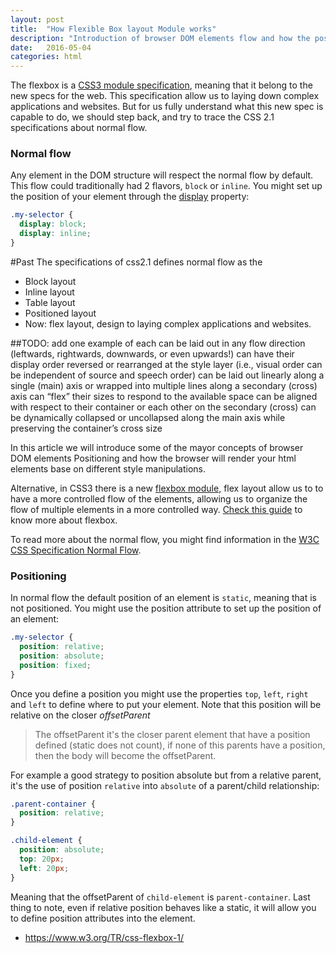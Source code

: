 ```yaml
---
layout: post
title:  "How Flexible Box layout Module works"
description: "Introduction of browser DOM elements flow and how the positioning works through CSS specifications"
date:   2016-05-04
categories: html
---
```


The flexbox is a [CSS3 module specification](https://www.w3.org/TR/css-flexbox-1/), meaning that it belong to the new specs for the web. This specification allow us to laying down complex applications and websites. But for us fully understand what this new spec is capable to do, we should step back, and try to trace the CSS 2.1 specifications about normal flow.

### Normal flow

Any element in the DOM structure will respect the normal flow by default. This flow could traditionally had 2 flavors, `block` or `inline`. You might set up the position of your element through the [display](https://developer.mozilla.org/en-US/docs/Web/CSS/display) property:

```css
.my-selector {
  display: block;
  display: inline;
}
```

#Past
The specifications of css2.1 defines normal flow as the

 - Block layout
 - Inline layout
 - Table layout
 - Positioned layout
 - Now: flex layout, design to laying complex applications and websites.

 ##TODO: add one example of each
 can be laid out in any flow direction (leftwards, rightwards, downwards, or even upwards!)
 can have their display order reversed or rearranged at the style layer (i.e., visual order can be independent of source and speech order)
 can be laid out linearly along a single (main) axis or wrapped into multiple lines along a secondary (cross) axis
 can “flex” their sizes to respond to the available space
 can be aligned with respect to their container or each other on the secondary (cross)
 can be dynamically collapsed or uncollapsed along the main axis while preserving the container’s cross size








In this article we will introduce some of the mayor concepts of browser DOM elements Positioning and how
the browser will render your html elements base on different style manipulations.

Alternative, in CSS3 there is a new [flexbox module](https://www.w3.org/TR/css-flexbox-1/#flex-containers), flex layout allow us to to have a more controlled flow of the elements, allowing us to organize the flow of multiple elements in a more controlled way. [Check this guide](https://css-tricks.com/snippets/css/a-guide-to-flexbox/) to know more about flexbox.

To read more about the normal flow, you might find information in the [W3C CSS Specification Normal Flow](https://www.w3.org/TR/CSS22/visuren.html#normal-flow).

### Positioning

In normal flow the default position of an element is `static`, meaning that is not positioned. You might use the position attribute to set up the position of an element:

```css
.my-selector {
  position: relative;
  position: absolute;
  position: fixed;
}
```

Once you define a position you might use the properties `top`, `left`, `right` and `left` to define where to put your element. Note that this position will be relative on the closer *offsetParent*

> The offsetParent it's the closer parent element that have a position defined (static does not count), if none of this parents have a position, then the body will become the offsetParent.

For example a good strategy to position absolute but from a relative parent, it's the use of position `relative` into `absolute` of a parent/child relationship:

```css
.parent-container {
  position: relative;
}

.child-element {
  position: absolute;
  top: 20px;
  left: 20px;
}
```

Meaning that the offsetParent of `child-element` is `parent-container`. Last thing to note, even if relative position behaves like a static, it will allow you to define position attributes into the element.

 - https://www.w3.org/TR/css-flexbox-1/
